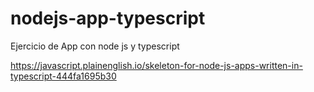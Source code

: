 # nodejs-app-typescript
Ejercicio de App con node js y typescript

https://javascript.plainenglish.io/skeleton-for-node-js-apps-written-in-typescript-444fa1695b30